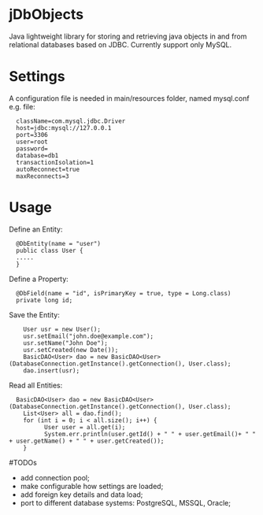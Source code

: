 # jDbObjects
Java lightweight library for storing and retrieving java objects in and from relational databases based on JDBC. Currently support only MySQL.

# Settings
A configuration file is needed in main/resources folder, named mysql.conf
e.g. file:

      className=com.mysql.jdbc.Driver
      host=jdbc:mysql://127.0.0.1
      port=3306
      user=root
      password=
      database=db1
      transactionIsolation=1
      autoReconnect=true
      maxReconnects=3

# Usage

Define an Entity:

      @DbEntity(name = "user")
      public class User {
      .....
      }

Define a Property:

      @DbField(name = "id", isPrimaryKey = true, type = Long.class)
      private long id;

Save the Entity:

	    User usr = new User();
	    usr.setEmail("john.doe@example.com");
	    usr.setName("John Doe");
	    usr.setCreated(new Date());
	    BasicDAO<User> dao = new BasicDAO<User>(DatabaseConnection.getInstance().getConnection(), User.class);
	    dao.insert(usr);
	    
Read all Entities:

      BasicDAO<User> dao = new BasicDAO<User>(DatabaseConnection.getInstance().getConnection(), User.class);
	    List<User> all = dao.find();
	    for (int i = 0; i < all.size(); i++) {
		      User user = all.get(i);
		      System.err.println(user.getId() + " " + user.getEmail()+ " " + user.getName() + " " + user.getCreated());
	    }
	    
#TODOs
- add connection pool;
- make configurable how settings are loaded;
- add foreign key details and data load;
- port to different database systems: PostgreSQL, MSSQL, Oracle;

